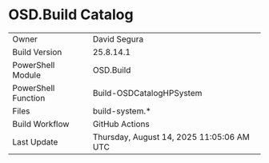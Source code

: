 ﻿# OSD.Build Catalog

| | |
|-|-|
| Owner | David Segura |
| Build Version | 25.8.14.1 |
| PowerShell Module | OSD.Build |
| PowerShell Function | Build-OSDCatalogHPSystem |
| Files | build-system.* |
| Build Workflow | GitHub Actions |
| Last Update | Thursday, August 14, 2025 11:05:06 AM UTC |
